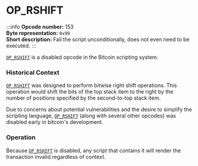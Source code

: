 # OP_RSHIFT
:::info
**Opcode number:** 153  
**Byte representation:** `0x99`  
**Short description:** Fail the script unconditionally, does not even need to be executed.
:::

[`OP_RSHIFT`](./OP_RSHIFT.md) is a disabled opcode in the Bitcoin scripting system.

### Historical Context
[`OP_RSHIFT`](./OP_RSHIFT.md) was designed to perform bitwise right shift operations. This operation would shift the bits of the top stack item to the right by the number of positions specified by the second-to-top stack item.

Due to concerns about potential vulnerabilities and the desire to simplify the scripting language, [`OP_RSHIFT`](./OP_RSHIFT.md) (along with several other opcodes) was disabled early in bitcoin's development.

### Operation
Because [`OP_RSHIFT`](./OP_RSHIFT.md) is disabled, any script that contains it will render the transaction invalid regardless of context.
